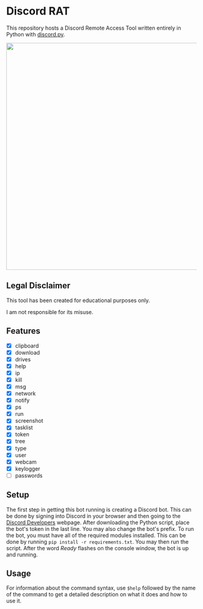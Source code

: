 # Discord RAT
This repository hosts a Discord Remote Access Tool written entirely in Python with [discord.py](https://discordpy.readthedocs.io/en/stable/).

<img src="https://i.ibb.co/rxzJ34Z/image.png" width=600>

## Legal Disclaimer
This tool has been created for educational purposes only.

I am not responsible for its misuse.

## Features
- [x] clipboard
- [x] download
- [x] drives
- [x] help
- [x] ip
- [x] kill
- [x] msg
- [x] network
- [x] notify
- [x] ps
- [x] run
- [x] screenshot
- [x] tasklist
- [x] token
- [x] tree
- [x] type
- [x] user
- [x] webcam
- [x] keylogger
- [ ] passwords

## Setup
The first step in getting this bot running is creating a Discord bot. This can be done by signing into Discord in your browser and then going to the [Discord Developers](https://discord.com/developers) webpage. After downloading the Python script, place the bot's token in the last line. You may also change the bot's prefix. To run the bot, you must have all of the required modules installed. This can be done by running ```pip install -r requirements.txt```. You may then run the script. After the word *Ready* flashes on the console window, the bot is up and running.

## Usage
For information about the command syntax, use ```$help``` followed by the name of the command to get a detailed description on what it does and how to use it.
